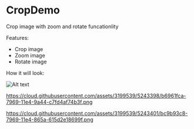 CropDemo
========

Crop image with zoom and rotate funcationlity

Features:
- Crop image
- Zoom image
- Rotate image



How it will look:

![Alt text](https://cloud.githubusercontent.com/assets/3199539/5243382/8cc199cc-7969-11e4-9fbe-e685260966aa.png?raw=true "First")




https://cloud.githubusercontent.com/assets/3199539/5243398/b6961fca-7969-11e4-9a44-c7fd4af74b3f.png


https://cloud.githubusercontent.com/assets/3199539/5243401/bc9b93c8-7969-11e4-865a-615d2e18699f.png
